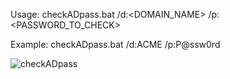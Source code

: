 Usage: checkADpass.bat /d:<DOMAIN_NAME> /p:<PASSWORD_TO_CHECK>

Example: checkADpass.bat /d:ACME /p:P@ssw0rd

![checkADpass](https://github.com/user-attachments/assets/48ec7b47-a134-44b0-8400-8456bbdf0b4e)
